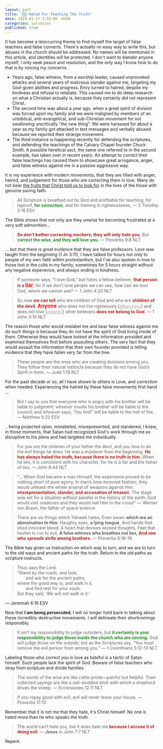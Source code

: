 ```yaml
---
layout: post
title: "🆖 Hated For Teaching The Truth"
date: 2024-03-17 3:55:00 -0500
categories: salvation
published: true
---
```


<!-- And The Almost Comical Reaction Of False Teachers To Christ's Teachings On Repentance And Fruit-Bearing -->

<!-- Labeling those who correct you in love as hateful is a tactic of Satan himself. Such people lack the spirit of God. Beware of false teachers who divide families and stray from scripture. -->

<!-- One of the most hateful things, done in the spirit of Satan himself, is to label those who correct you in love, as hateful themselves. People who do this are devoid of the spirit of God.  -->

<!-- “” ― --> 

It has become a reoccurring theme to find myself the target of false teachers and false converts. There's actually no easy way to write this, but abuses in the church should be addressed. No names will be mentioned in this article, and identities will be protected. I don't want to slander anyone myself, I only seek peace and resolution, and the only way I know how to do that is by voicing my concerns.

- Years ago, false witness, from a worship leader, caused unprovoked attacks and several years of malicious slander against me, targeting my God-given abilities and progress. Envy turned to hatred, despite my kindness and refusal to retaliate. This caused me to do deep research on what a Christian actually is, because they certainly did not represent Christ.
- The second time was about a year ago, when a great spirit of division was forced upon my family and we were maligned by members of an unbiblical, anti-evangelical, and sub-Christian movement for not swallowing uncritically &ldquo;*the new thing*&rdquo;. We were harassed for about a year as my family got attacked in text messages and verbally abused because we rejected their strange movement.
- The third instance is happening recently for defending the scriptures, and defending the teachings of the Calvary Chapel founder Chuck Smith. A possible heretical sect, the same one referred to in the second example, has taken over in recent years. An attempt to correct their false teachings has caused them to showcase great arrogance, anger, and false witness against me in a passive aggressive way.

It is my experience with modern movements, that they are filled with anger, hatred, and judgement for those who are correcting them in love. Many do not bear [the fruits that Christ told us to look for](https://sevenshepherd.github.io/fruits/) in the lives of the those with genuine saving faith. 

> All Scripture is breathed out by God and profitable for teaching, for reproof, <span style="font-weight:bold;color:ForestGreen;">for correction</span>, and for training in righteousness, &mdash; 2 Timothy 3:16 ESV

The Bible shows that not only are they unwise for becoming frustrated at a very soft admonition...

<!-- > <span style="font-weight:bold;color:FireBrick;">Do not reprove a scoffer, or he will hate you</span>; <span style="font-weight:bold;color:ForestGreen;">reprove a wise man, and he will love you</span>. &mdash; Proverbs 9:8 ESV -->

> <span style="font-weight:bold;color:FireBrick;">So don’t bother correcting mockers; they will only hate you.</span> But <span style="font-weight:bold;color:ForestGreen;">correct the wise, and they will love you.</span> &mdash; Proverbs 9:8 NLT

... but that there is great evidence that they are false professors. Love was taught from the beginning (1 Jn 3:11), I have talked for hours not only to people of my own faith within protestantism, but I've also spoken in love to those lost in the cults in my family, sometimes for 5 hours straight without any negative experience, and always ending in kindness.

> If someone says, “I love God,” but hates a fellow believer, <span style="font-weight:bold;color:FireBrick;">that person is a <span style="font-size:1.2em;color:Red;">liar</span></span>; for if we don’t love people we can see, how can we love God, whom we cannot see? &mdash; 1 John 4:20 NLT

> So now <span style="font-weight:bold;color:FireBrick;">we can tell</span> who are children of God and who are <span style="font-weight:bold;color:FireBrick;">children of the devil</span>. <span style="font-weight:bold;font-size:1.2em;color:Red;">Anyone</span> who does not live righteously [<a href="https://www.biblegateway.com/passage/?search=1%20Jn%203%3A10&version=MOUNCE" style="font-style:italic;color:#A8A8A8;">dikaiosynē</a>] and does not love [<a href="https://www.biblegateway.com/passage/?search=1%20Jn%203%3A10&version=MOUNCE" style="font-style:italic;color:#A8A8A8;">agapaō</a>] other believers <span style="font-weight:bold;color:FireBrick;">does not belong to God</span>. &mdash; 1 John 3:10 NLT


The reason those who would mislabel me and bear false witness against me do such things is because they do not have the spirit of God living inside of them. Otherwise they would have looked at the information provided and examined themselves first before assaulting others. The very fact that they would assault the information that their own founder provided is telling evidence that they have fallen very far from the tree.

> These people are the ones who are creating divisions among you. They follow their natural instincts because they do not have God’s Spirit in them. &mdash; Jude 1:19 NLT

For the past decade or so, all I have shown to others is Love, and correction when needed. Experiencing the hatred by these false movements first hand ...

> But I say to you that everyone who is angry with his brother will be liable to judgment; whoever insults his brother will be liable to the council; and whoever says, ‘You fool!’ will be liable to the hell of fire. &mdash; Matthew 5:22 ESV

.. being projected upon, mislabeled, misrepresented, and slandered; I knew, in those moments, that Satan had recognized God's work through me as disruptive to his plans and had targeted me individually.

> For you are the children of your father the devil, and you love to do the evil things he does. He was a murderer from the beginning. <span style="font-weight:bold;color:FireBrick;">He has always hated the truth, because there is no truth in him.</span> When he lies, it is consistent with his character; for he is a liar and the father of lies. &mdash; John 8:44 NLT

> “... When God became a man Himself, the experience proved to be nothing short of pure agony. In man’s time-honored fashion, they would unleash the whole arsenal of weapons against Him: <span style="font-weight:bold;color:FireBrick;">misrepresentation, slander, and accusation of treason</span>. The stage was set for a situation without parallel in the history of the earth. God would visit creatures and they would nail Him to the cross!” &mdash; Werner von Braun, the father of space science

> There are six things which Yahweh hates, Even seven **which are an abomination to Him**: Haughty eyes, **a lying tongue**, And hands that shed innocent blood, A heart that devises wicked thoughts, Feet that hasten to run to evil, **A false witness who breathes out lies, <span style="color:FireBrick;">And one who spreads strife among brothers</span>.** &mdash; Proverbs 6:16-19

The Bible has given us instruction on which way to turn, and we are to turn to the old ways and ancient paths for the truth. Return to the old paths as scripture instructs.

> Thus says the Lord:<br>
“Stand by the roads, and look,<br>
<span style="margin-left:2em;"></span>and ask for the ancient paths,<br>
where the good way is; and walk in it,<br>
<span style="margin-left:2em;"></span>and find rest for your souls.<br>
But they said, ‘We will not walk in it.’ 
>
&mdash; Jeremiah 6:16 ESV

Now that **I am being persecuted**, I will no longer hold back in talking about these incredibly destructive movements. I will delineate their shortcomings responsibly.

> It isn’t my responsibility to judge outsiders, but <span style="font-weight:bold;color:ForestGreen;">it certainly is your responsibility to judge those inside the church who are sinning</span>. God will judge those on the outside; but as the Scriptures say, “You must remove the evil person from among you.” &mdash; 1 Corinthians 5:12-13 NLT

Labeling those who correct you in love as hateful is a tactic of Satan himself. Such people lack the spirit of God. Beware of false teachers who stray from scripture and divide families.

> The words of the wise are like cattle prods—painful but helpful. Their collected sayings are like a nail-studded stick with which a shepherd drives the sheep. &mdash; Ecclesiastes 12:11 NLT

> If you repay good with evil, evil will never leave your house. &mdash; Proverbs 17:13

Remember that it is not me that they hate, it's Christ himself. No one is hated more than he who speaks the truth.

> The world can’t hate you, but it does hate me <span style="font-weight:bold;color:FireBrick;">because I accuse it of doing evil</span>. &mdash; **Jesus** in John 7:7 NLT

<!-- > “If the world hates you, remember that it hated me first. The world would love you as one of its own if you belonged to it, but you are no longer part of the world. I chose you to come out of the world, so it hates you. &mdash; John 15:18-19 NLT -->

Repent.

<script>
    var refTagger = {
        settings: {
            bibleVersion: 'ESV'
        }
    }; 

    (function(d, t) {
        var n=d.querySelector('[nonce]');
        refTagger.settings.nonce = n && (n.nonce||n.getAttribute('nonce'));
        var g = d.createElement(t), s = d.getElementsByTagName(t)[0];
        g.src = 'https://api.reftagger.com/v2/RefTagger.js';
        g.nonce = refTagger.settings.nonce;
        s.parentNode.insertBefore(g, s);
    }(document, 'script'));
</script>
